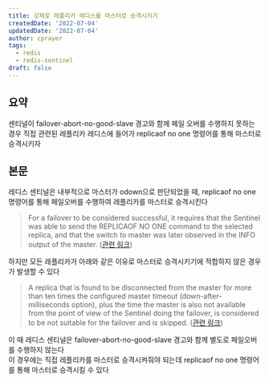 ```yaml
---
title: 강제로 레플리카 레디스를 마스터로 승격시키기
createdDate: '2022-07-04'
updatedDate: '2022-07-04'
author: cprayer
tags:
  - redis
  - redis-sentinel
draft: false
---
```

  
## 요약

센티널이 failover-abort-no-good-slave 경고와 함께 페일 오버를 수행하지 못하는 경우 직접 관련된 레플리카 레디스에 들어가 replicaof no one 명령어를 통해 마스터로 승격시키자

## 본문

레디스 센티널은 내부적으로 마스터가 odown으로 판단되었을 때, replicaof no one 명령어를 통해 페일오버를 수행하여 레플리카를 마스터로 승격시킨다 

> For a failover to be considered successful, it requires that the Sentinel was able to send the REPLICAOF NO ONE command to the selected replica, and that the switch to master was later observed in the INFO output of the master. ([관련 링크](https://redis.io/docs/manual/sentinel/#configuration-propagation))

하지만 모든 레플리카가 아래와 같은 이유로 마스터로 승격시키기에 적합하지 않은 경우가 발생할 수 있다
> A replica that is found to be disconnected from the master for more than ten times the configured master timeout (down-after-milliseconds option), plus the time the master is also not available from the point of view of the Sentinel doing the failover, is considered to be not suitable for the failover and is skipped. ([관련 링크](https://redis.io/docs/manual/sentinel/#replica-selection-and-priority))

이 때 레디스 센티널은 failover-abort-no-good-slave 경고와 함께 별도로 페일오버를 수행하지 않는다 \
이 경우에는 직접 레플리카를 마스터로 승격시켜줘야 되는데 replicaof no one 명령어를 통해 마스터로 승격시킬 수 있다
